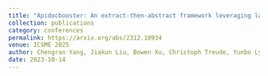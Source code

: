 ```yaml
---
title: "Apidocbooster: An extract-then-abstract framework leveraging large language models for augmenting api documentation"
collection: publications
category: conferences
permalink: https://arxiv.org/abs/2312.10934
venue: ICSME 2025
author: Chengran Yang, Jiakun Liu, Bowen Xu, Christoph Treude, Yunbo Lyu, Junda He, Ming Li, David Lo
date: 2023-10-14
---
```

